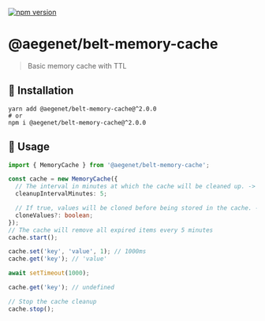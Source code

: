 [![npm version](https://img.shields.io/npm/v/@aegenet/belt-memory-cache.svg)](https://www.npmjs.com/package/@aegenet/belt-memory-cache)
<br>

# @aegenet/belt-memory-cache

> Basic memory cache with TTL

## 💾 Installation

```shell
yarn add @aegenet/belt-memory-cache@^2.0.0
# or
npm i @aegenet/belt-memory-cache@^2.0.0
```

## 📝 Usage

```typescript
import { MemoryCache } from '@aegenet/belt-memory-cache';

const cache = new MemoryCache({
  // The interval in minutes at which the cache will be cleaned up. -> default: 5
  cleanupIntervalMinutes: 5;

  // If true, values will be cloned before being stored in the cache. -> default: true
  cloneValues?: boolean;
});
// The cache will remove all expired items every 5 minutes
cache.start();

cache.set('key', 'value', 1); // 1000ms
cache.get('key'); // 'value'

await setTimeout(1000);

cache.get('key'); // undefined

// Stop the cache cleanup
cache.stop();
```
